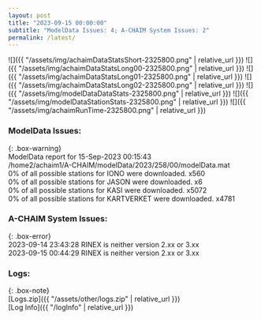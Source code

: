 ```yaml
---
layout: post
title: "2023-09-15 00:00:00"
subtitle: "ModelData Issues: 4; A-CHAIM System Issues: 2"
permalink: /latest/
---
```


![]({{ "/assets/img/achaimDataStatsShort-2325800.png" | relative_url }})
![]({{ "/assets/img/achaimDataStatsLong00-2325800.png" | relative_url }})
![]({{ "/assets/img/achaimDataStatsLong01-2325800.png" | relative_url }})
![]({{ "/assets/img/achaimDataStatsLong02-2325800.png" | relative_url }})
![]({{ "/assets/img/modelDataDataStats-2325800.png" | relative_url }})
![]({{ "/assets/img/modelDataStationStats-2325800.png" | relative_url }})
![]({{ "/assets/img/achaimRunTime-2325800.png" | relative_url }})


### ModelData Issues:  
  
{: .box-warning}  
 ModelData report for 15-Sep-2023 00:15:43   
 /home2/achaim1/A-CHAIM/modelData/2023/258/00/modelData.mat   
 0% of all possible stations for IONO were downloaded. x560   
 0% of all possible stations for JASON were downloaded. x6   
 0% of all possible stations for KASI were downloaded. x5072   
 0% of all possible stations for KARTVERKET were downloaded. x4781   
  
### A-CHAIM System Issues:  
  
{: .box-error}  
2023-09-14 23:43:28 RINEX is neither version 2.xx or 3.xx  
2023-09-15 00:44:29 RINEX is neither version 2.xx or 3.xx  

### Logs:  
  
{: .box-note}  
[Logs.zip]({{ "/assets/other/logs.zip" | relative_url }})  
[Log Info]({{ "/logInfo" | relative_url }})  
